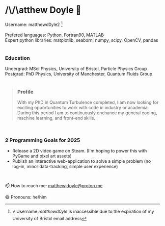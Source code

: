 # /\\/\atthew Doyle 👋 
Username: matthewd0yle2 [^1] \
 <br />
Prefered languages: Python, Fortran90, MATLAB \
Expert python libraries: matplotlib, seaborn, numpy, scipy, OpenCV, pandas \
 <br />
 ### Education
Undergrad: MSci Physics, University of Bristol, Particle Physics Group \
Postgrad: PhD Physics, University of Manchester, Quantum Fluids Group \
 <br />

>### Profile
>With my PhD in Quantum Turbulence completed, I am now looking for exciting opportunities to work with code in industry or academia. During this period I am to continuously enchance my general coding, machine learning, and front-end skills. 
 <br />
 
### 2 Programming Goals for 2025
- Release a 2D video game on Steam. (I'm hoping to power this with PyGame and pixel art assets)
- Publish an interactive web-application to solve a simple problem (no log-in, minor data-tracking, simple user experience) 
 <br />
 

📫 How to reach me: matthewjdoyle@proton.me

😄 Pronouns: he/him





[^1]:⚡ Username *matthewd0yle* is inaccessible due to the expiration of my University of Bristol email address 
